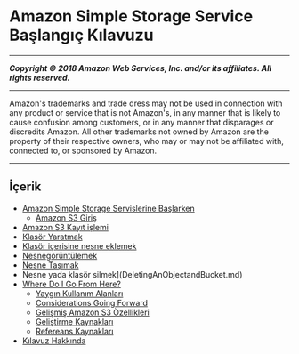 # Amazon Simple Storage Service Başlangıç Kılavuzu

-----
*****Copyright &copy; 2018 Amazon Web Services, Inc. and/or its affiliates. All rights reserved.*****

-----
Amazon's trademarks and trade dress may not be used in 
     connection with any product or service that is not Amazon's, 
     in any manner that is likely to cause confusion among customers, 
     or in any manner that disparages or discredits Amazon. All other 
     trademarks not owned by Amazon are the property of their respective
     owners, who may or may not be affiliated with, connected to, or 
     sponsored by Amazon.

-----
## İçerik
+ [Amazon Simple Storage Servislerine Başlarken](GetStartedWithS3.md)
   + [Amazon S3 Giriş](AmazonS3Basics.md)
+ [Amazon S3 Kayıt işlemi](SigningUpforS3.md)
+ [Klasör Yaratmak](CreatingABucket.md)
+ [Klasör içerisine nesne eklemek](PuttingAnObjectInABucket.md)
+ [Nesnegörüntülemek](OpeningAnObject.md)
+ [Nesne Taşımak](CopyingAnObject.md)
+ Nesne yada klasör silmek](DeletingAnObjectandBucket.md)
+ [Where Do I Go From Here?](ImplementingS3.md)
   + [Yaygın Kullanım Alanları](S3-gsg-CommonUseScenarios.md)
   + [Considerations Going Forward](s3-gsg-ConsiderationsGoingForward.md)
   + [Gelişmiş Amazon S3 Özellikleri](S3-gsg-AdvancedAmazonS3Features.md)
   + [Geliştirme Kaynakları](S3-gsg-DevelopmentResources.md)
   + [Refereans Kaynakları](S3-gsg-ReferenceResources.md)
+ [Kılavuz Hakkında](AboutThisGuide.md)
